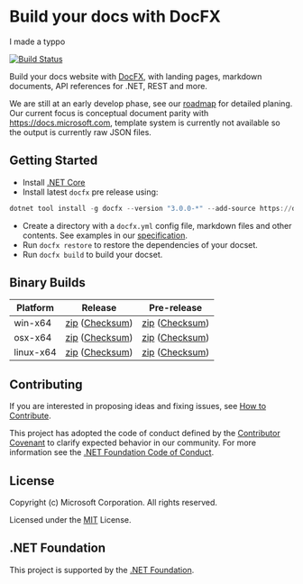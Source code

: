 # Build your docs with DocFX

I made a typpo

[![Build Status](https://ceapex.visualstudio.com/Engineering/_apis/build/status/Docs.Build/docfx-pipeline?branchName=v3-release)](https://ceapex.visualstudio.com/Engineering/_build/latest?definitionId=1429&branchName=v3-release)

Build your docs website with [DocFX](https://github.com/dotnet/docfx), with landing pages, markdown documents, API references for .NET, REST and more.

We are still at an early develop phase, see our [roadmap](https://github.com/dotnet/docfx/blob/v3/docs/roadmap.md) for detailed planing.
Our current focus is conceptual document parity with https://docs.microsoft.com, template system is currently not available so the output is currently raw JSON files.

## Getting Started

- Install [.NET Core](https://www.microsoft.com/net/download)
- Install latest `docfx` pre release using:
```powershell
dotnet tool install -g docfx --version "3.0.0-*" --add-source https://docfx.pkgs.visualstudio.com/docfx/_packaging/docs-public-packages/nuget/v3/index.json
```
- Create a directory with a `docfx.yml` config file, markdown files and other contents. See examples in our [specification](https://github.com/dotnet/docfx/tree/v3/docs/specs).
- Run `docfx restore` to restore the dependencies of your docset.
- Run `docfx build` to build your docset.

## Binary Builds
|Platform|Release|Pre-release|
|---|---|---|
|win-x64|[zip](https://opsbuildk8sprod.blob.core.windows.net/docfx-bin/docfx-win7-x64-latest.zip) ([Checksum](https://opsbuildk8sprod.blob.core.windows.net/docfx-bin/docfx-win7-x64-latest.zip.sha256))|[zip](https://opbuildstoragesandbox.blob.core.windows.net/docfx-bin/docfx-win7-x64-latest.zip) ([Checksum](https://opbuildstoragesandbox.blob.core.windows.net/docfx-bin/docfx-win7-x64-latest.zip.sha256))|
|osx-x64|[zip](https://opsbuildk8sprod.blob.core.windows.net/docfx-bin/docfx-osx-x64-latest.zip) ([Checksum](https://opsbuildk8sprod.blob.core.windows.net/docfx-bin/docfx-osx-x64-latest.sha256))|[zip](https://opbuildstoragesandbox.blob.core.windows.net/docfx-bin/docfx-osx-x64-latest-latest) ([Checksum](https://opbuildstoragesandbox.blob.core.windows.net/docfx-bin/docfx-osx-x64-latest.zip.sha256))|
|linux-x64|[zip](https://opsbuildk8sprod.blob.core.windows.net/docfx-bin/docfx-linux-x64-latest.zip) ([Checksum](https://opsbuildk8sprod.blob.core.windows.net/docfx-bin/docfx-linux-x64-latest.zip.sha256))|[zip](https://opbuildstoragesandbox.blob.core.windows.net/docfx-bin/docfx-linux-x64-latest.zip) ([Checksum](https://opbuildstoragesandbox.blob.core.windows.net/docfx-bin/docfx-linux-x64-latest.zip.sha256))|


## Contributing

If you are interested in proposing ideas and fixing issues, see [How to Contribute](.github/CONTRIBUTING.md).

This project has adopted the code of conduct defined by the [Contributor Covenant](http://contributor-covenant.org/) to clarify expected behavior in our community.
For more information see the [.NET Foundation Code of Conduct](http://www.dotnetfoundation.org/code-of-conduct).

## License

Copyright (c) Microsoft Corporation. All rights reserved.

Licensed under the [MIT](https://github.com/dotnet/docfx/blob/v3/LICENSE.txt) License.

## .NET Foundation

This project is supported by the [.NET Foundation](http://www.dotnetfoundation.org).
